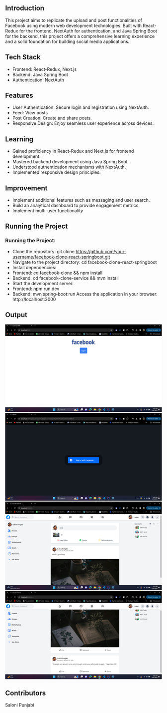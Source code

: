 ## Introduction

This project aims to replicate the upload and post functionalities of Facebook using modern web development technologies. Built with React-Redux for the frontend, NextAuth for authentication, and Java Spring Boot for the backend, this project offers a comprehensive learning experience and a solid foundation for building social media applications.

## Tech Stack

- Frontend: React-Redux, Next.js
- Backend: Java Spring Boot
- Authentication: NextAuth

## Features

- User Authentication: Secure login and registration using NextAuth.
- Feed: View posts 
- Post Creation: Create and share posts.
- Responsive Design: Enjoy seamless user experience across devices.

## Learning
- Gained proficiency in React-Redux and Next.js for frontend development.
- Mastered backend development using Java Spring Boot.
- Understood authentication mechanisms with NextAuth.
- Implemented responsive design principles.

## Improvement
- Implement additional features such as messaging and user search.
- Build an analytical dashboard to provide engagement metrics.
- Implement multi-user functionality

## Running the Project
### Running the Project:
- Clone the repository: git clone https://github.com/your-username/facebook-clone-react-springboot.git
- Navigate to the project directory: cd facebook-clone-react-springboot
- Install dependencies:
- Frontend: cd facebook-clone && npm install
- Backend: cd facebook-clone-service && mvn install
- Start the development server:
- Frontend: npm run dev
- Backend: mvn spring-boot:run
Access the application in your browser: http://localhost:3000

## Output

![Output](https://github.com/salonipunjabi4/facebook-clone-react-springboot/blob/master/fb_login.png?raw=true)
![Output](https://github.com/salonipunjabi4/facebook-clone-react-springboot/blob/master/fb_nextauth.png?raw=true)
![Output](https://github.com/salonipunjabi4/facebook-clone-react-springboot/blob/master/fb_feed1.png?raw=true)
![Output](https://github.com/salonipunjabi4/facebook-clone-react-springboot/blob/master/fb_feed2.png?raw=true)

## Contributors

Saloni Punjabi
